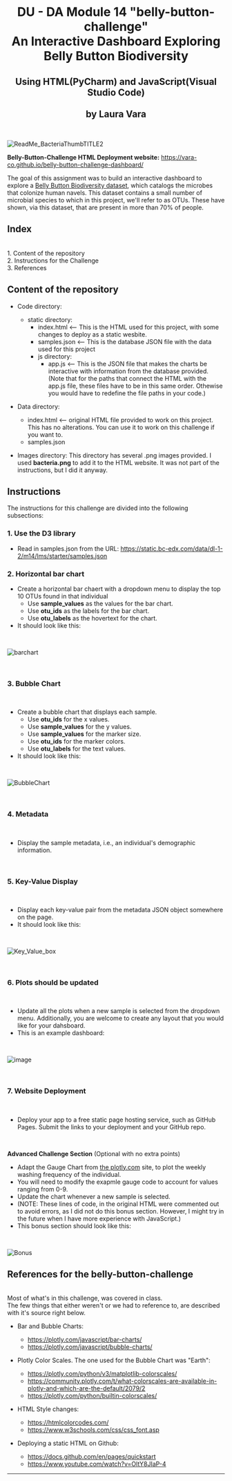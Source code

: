 <h1 align="center">DU - DA Module 14 "belly-button-challenge"<br/>
An Interactive Dashboard Exploring Belly Button Biodiversity</h1>
<h2 align="center">Using HTML(PyCharm) and JavaScript(Visual Studio Code)<br/>
<br/>
by Laura Vara</h2><br/>

![ReadMe_BacteriaThumbTITLE2](https://github.com/vara-co/belly-button-challenge/assets/152572519/b6ddb643-cfbf-4bc0-a369-b3ec18d840a4)

**Belly-Button-Challenge HTML Deployment website:**
https://vara-co.github.io/belly-button-challenge-dashboard/

The goal of this assignment was to build an interactive dashboard to explore a [Belly Button Biodiversity dataset](https://robdunnlab.com/projects/belly-button-biodiversity/), which catalogs the microbes that colonize human navels.
This dataset contains a small number of microbial species to which in this project, we'll refer to as OTUs.  These have shown, via this dataset, that are present in more than 70% of people.

<h2>Index</h2><br/>
1. Content of the repository<br/>
2. Instructions for the Challenge<br/>
3. References<br/>

Content of the repository
-----------------------------------------------------------
- Code directory:
  - static directory:
    - index.html    <-- This is the HTML used for this project, with some changes to deploy as a static wesbite.
    - samples.json  <-- This is the database JSON file with the data used for this project
    - js directory:
      -  app.js <-- This is the JSON file that makes the charts be interactive with information from the database provided.
(Note that for the paths that connect the HTML with the app.js file, these files have to be in this same order. Othewise you would have to redefine the file paths in your code.)

- Data directory:
  - index.html  <-- original HTML file provided to work on this project. This has no alterations. You can use it to work on this challenge if you want to.
  - samples.json 
- Images directory:
This directory has several .png images provided. I used **bacteria.png** to add it to the HTML website. It was not part of the instructions, but I did it anyway.
    
<h2>Instructions</h2>
The instructions for this challenge are divided into the following subsections:
 

<h3>1. Use the D3 library</h3>

- Read in samples.json from the URL: https://static.bc-edx.com/data/dl-1-2/m14/lms/starter/samples.json


<h3>2. Horizontal bar chart</h3>

- Create a horizontal bar chaert with a dropdown menu to display the top 10 OTUs found in that individual
  - Use **sample_values** as the values for the bar chart.
  - Use **otu_ids** as the labels for the bar chart.
  - Use **otu_labels** as the hovertext for the chart.
- It should look like this:

<br/>

![barchart](https://github.com/vara-co/belly-button-challenge/assets/152572519/40c07338-8610-4f0a-83c8-453443b9ccb5)

<br/>
<h3>3. Bubble Chart</h3><br/>

- Create a bubble chart that displays each sample.
  - Use **otu_ids** for the x values.
  - Use **sample_values** for the y values.
  - Use **sample_values** for the marker size.
  - Use **otu_ids** for the marker colors.
  - Use **otu_labels** for the text values.
- It should look like this:

<br/>

![BubbleChart](https://github.com/vara-co/belly-button-challenge/assets/152572519/8a7d7f24-8563-4202-91dc-dd63378d44b1)

<br/>
<h3>4. Metadata</h3><br/>

- Display the sample metadata, i.e., an individual's demographic information.

<br/>
<h3>5. Key-Value Display </h3><br/>

- Display each key-value pair from the metadata JSON object somewhere on the page.
- It should look like this:

<br/>

![Key_Value_box](https://github.com/vara-co/belly-button-challenge/assets/152572519/e422990c-e654-4c44-806a-5d3c562fb1dc)

<br/>
<h3>6. Plots should be updated </h3><br/>

- Update all the plots when a new sample is selected from the dropdown menu. Additionally, you are welcome to create any layout that you would like for your dahsboard.<br/>
- This is an example dashboard:

<br/>

![image](https://github.com/vara-co/belly-button-challenge/assets/152572519/5b991292-ecd0-4bfe-ab10-2c216de2856f)

<br/>
<h3>7. Website Deployment </h3><br/>

- Deploy your app to a free static page hosting service, such as GitHub Pages. Submit the links to your deployment and your GitHub repo.

<br/>

**Advanced Challenge Section**
(Optional with no extra points)
- Adapt the Gauge Chart from [the plotly.com](https://plotly.com/javascript/gauge-charts/) site, to plot the weekly washing frequency of the individual.
- You will need to modify the exapmle gauge code to account for values ranging from 0-9.
- Update the chart whenever a new sample is selected.
- (NOTE: These lines of code, in the original HTML were commented out to avoid errors, as I did not do this bonus section. However, I might try in the future when I have more experience with JavaScript.)
- This bonus section should look like this:

<br/>

![Bonus](https://github.com/vara-co/belly-button-challenge/assets/152572519/5ce03186-f494-4ede-8f3c-e95e7ca5c67e)

<h2>References for the belly-button-challenge</h2><br/>
Most of what's in this challenge, was covered in class.<br/>
The few things that either weren't or we had to reference to, are described
with it's source right below.<br/>


- Bar and Bubble Charts:
  - https://plotly.com/javascript/bar-charts/
  - https://plotly.com/javascript/bubble-charts/

- Plotly Color Scales. The one used for the Bubble Chart was "Earth":
  - https://plotly.com/python/v3/matplotlib-colorscales/
  - https://community.plotly.com/t/what-colorscales-are-available-in-plotly-and-which-are-the-default/2079/2
  - https://plotly.com/python/builtin-colorscales/

- HTML Style changes:
  - https://htmlcolorcodes.com/
  - https://www.w3schools.com/css/css_font.asp

- Deploying a static HTML on Github:
  - https://docs.github.com/en/pages/quickstart
  - https://www.youtube.com/watch?v=OltY8JIaP-4
    
----------------------------------------------------------------------------------------------

